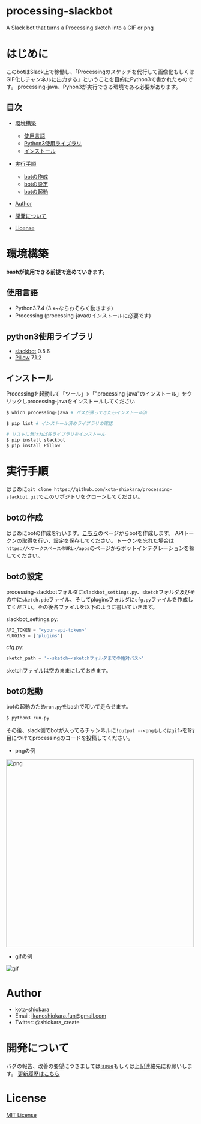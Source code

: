 # processing-slackbot
A Slack bot that turns a Processing sketch into a GIF or png

# はじめに
このbotはSlack上で稼働し、「Processingのスケッチを代行して画像化もしくはGIF化しチャンネルに出力する」ということを目的にPython3で書かれたものです。
processing-java、Pyhon3が実行できる環境である必要があります。

## 目次
- [環境構築](#chapter1)
    - [使用言語](#chapter1-1)
    - [Python3使用ライブラリ](#chapter1-2)
    - [インストール](#chapter1-3)

- [実行手順](#chapter2)
    - [botの作成](#chapter2-1)
    - [botの設定](#chapter2-2)
    - [botの起動](#chapter2-3)

- [Author](#chapter3)

- [開発について](#chapter4)

- [License](#chapter5)


<a id="chapter1"></a>

# 環境構築

**bashが使用できる前提で進めていきます。**

<a id="chapter1-1"></a>

## 使用言語
- Python3.7.4 (3.x~ならおそらく動きます)
- Processing (processing-javaのインストールに必要です)

<a id="chapter1-2"></a>

## python3使用ライブラリ
- [slackbot](https://github.com/lins05/slackbot) 0.5.6
- [Pillow](https://pillow.readthedocs.io/en/stable/) 7.1.2

<a id="chapter1-3"></a>

## インストール
Processingを起動して「ツール」>「"processing-java"のインストール」をクリックしprocessing-javaをインストールしてください

```bash
$ which processing-java # パスが帰ってきたらインストール済

$ pip list # インストール済のライブラリの確認

# リストに無ければ各ライブラリをインストール
$ pip install slackbot
$ pip install Pillow
```

<a id="chapter2"></a>

# 実行手順
はじめに`git clone https://github.com/kota-shiokara/processing-slackbot.git`でこのリポジトリをクローンしてください。

<a id="chapter2-1"></a>

## botの作成
はじめにbotの作成を行います。[こちら](https://my.slack.com/services/new/bot)のページからbotを作成します。
APIトークンの取得を行い、設定を保存してください。トークンを忘れた場合は`https://<ワークスペースのURL>/apps`のページからボットインテグレーションを探してください。

<a id="chapter2-2"></a>

## botの設定
processing-slackbotフォルダに`slackbot_settings.py`、`sketch`フォルダ及びその中に`sketch.pde`ファイル、そしてpluginsフォルダに`cfg.py`ファイルを作成してください。その後各ファイルを以下のように書いていきます。

slackbot_settings.py:

```python
API_TOKEN = "<your-api-token>"
PLUGINS = ['plugins']
```

cfg.py:

```python
sketch_path = '--sketch=<sketchフォルダまでの絶対パス>'
```

sketchファイルは空のままにしておきます。

<a id="chapter2-3"></a>

## botの起動
botの起動のため`run.py`をbashで叩いて走らせます。

```bash
$ python3 run.py
```

その後、slack側でbotが入ってるチャンネルに`!output --<pngもしくはgif>`を1行目につけてprocessingのコードを投稿してください。
- pngの例

<img width="500" alt="png" src="https://user-images.githubusercontent.com/50353938/84533388-ff2f3a80-ad22-11ea-8839-b56323610076.png">

- gifの例

![gif](https://user-images.githubusercontent.com/50353938/84533112-73b5a980-ad22-11ea-8be7-43886afdb9ab.gif)

<a id="chapter3"></a>

# Author
- [kota-shiokara](https://github.com/kota-shiokara)
- Email: ikanoshiokara.fun@gmail.com
- Twitter: @shiokara_create

<a id="chapter4"></a>

# 開発について
バグの報告、改善の要望につきましては[issue](https://github.com/kota-shiokara/processing-slackbot/issues)もしくは上記連絡先にお願いします。
[更新履歴はこちら](version.md)

<a id="chapter5"></a>

# License
[MIT License](https://choosealicense.com/licenses/mit/)

